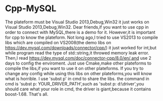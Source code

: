 # Cpp-MySQL
The plateform must be Visual Studio 2013,Debug,Win32
it just works on Visual Studio 2013,Debug,Win32.
Dear friends,if you want to use cpp in order to connect with MySQL,there is a demo for it.
However,it is important for cpp to know the plateform.
Not long ago,I tried to use VS2013 to compile libs which are
compiled on VS2008(the demo libs on https://dev.mysql.com/downloads/connector/cpp/)
it just worked for int,but while program read the type of std::string,it throwed memory leak error.
Then,I read https://dev.mysql.com/doc/connector-cpp/8.0/en/,and use 2 days to config the enviroment.
Just use Cmake,make other plateforms to compile the libs,if you want to use it on other plateforms.
If you try to change any config while using this libs on other plateforms,you will know what is horrible.
I use 'subst p' in cmd to share the libs.
the command in cmd is 'subst p: YOUR_DRIVER_PATH',such as 'subst p: d:\driver',you should care what your role in cmd,
the driver is giant,because it contains boost-1.68.
That's all.

